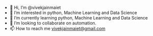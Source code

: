- 👋 Hi, I’m @vivekjainmaiet
- 👀 I’m interested in python, Machine Learning and Data Science
- 🌱 I’m currently learning python, Machine Learning and Data Science
- 💞️ I’m looking to collaborate on automation.
- 📫 How to reach me vivekjainmaiet@gmail.com

<!---
vivekjainmaiet/vivekjainmaiet is a ✨ special ✨ repository because its `README.md` (this file) appears on your GitHub profile.
You can click the Preview link to take a look at your changes.
--->
